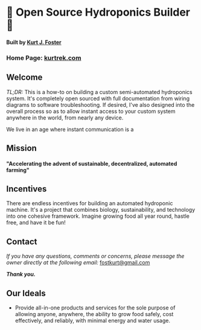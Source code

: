 
# :herb: Open Source Hydroponics Builder :evergreen_tree:

#### Built by [Kurt J. Foster](https://kfost.com/ "Heading link")

### Home Page: [kurtrek.com](https://kurtrek.com/ "Heading link")



## Welcome

_TL;DR:_ This is a how-to on building a custom semi-automated hydroponics system. It's completely open sourced with full documentation from wiring diagrams to software troubleshooting. If desired, I've also designed into the overall process so as to allow instant access to your custom system anywhere in the world, from nearly any device.

We live in an age where instant communication is a 

## Mission

#### "Accelerating the advent of sustainable, decentralized, automated farming"

## Incentives

There are endless incentives for building an automated hydroponic machine. It's a project that combines biology, sustainability, and technology into one cohesive framework. Imagine growing food all year round, hastle free, and have it be fun!

## Contact

_If you have any questions, comments or concerns, please message the owner directly at 
the following email:_ fostkurt@gmail.com

_**Thank you.**_


## Our Ideals

- Provide all-in-one products and services for the sole purpose of allowing anyone, anywhere, the ability to grow 
food safely, cost effectively, and reliably, with minimal energy and water usage.
